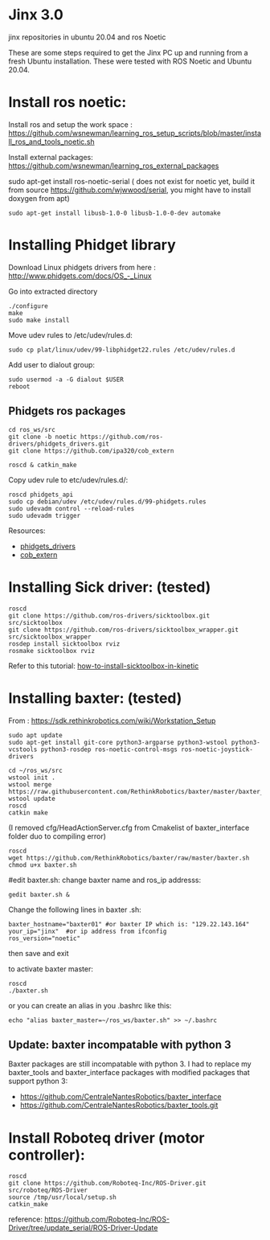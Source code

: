 # Jinx 3.0
jinx repositories in ubuntu 20.04 and ros Noetic

These are some steps required to get the Jinx PC up and running from a fresh Ubuntu installation. These were tested with ROS Noetic and Ubuntu 20.04. 

# Install ros noetic:

Install ros and setup the work space :
https://github.com/wsnewman/learning_ros_setup_scripts/blob/master/install_ros_and_tools_noetic.sh

Install external packages:
https://github.com/wsnewman/learning_ros_external_packages

sudo apt-get install ros-noetic-serial ( does not exist for noetic yet, build it from source https://github.com/wjwwood/serial, you might have to install doxygen from apt)


```sudo apt-get install libusb-1.0-0 libusb-1.0-0-dev automake ```

# Installing Phidget library

Download Linux phidgets drivers from here : 
http://www.phidgets.com/docs/OS_-_Linux

Go into extracted directory 

```
./configure
make 
sudo make install
```

Move udev rules to /etc/udev/rules.d:

``sudo cp plat/linux/udev/99-libphidget22.rules /etc/udev/rules.d``

Add user to dialout group:
```
sudo usermod -a -G dialout $USER
reboot 
```

## Phidgets ros packages
```
cd ros_ws/src
git clone -b noetic https://github.com/ros-drivers/phidgets_drivers.git
git clone https://github.com/ipa320/cob_extern

roscd & catkin_make
```
Copy udev rule to etc/udev/rules.d/:
```
roscd phidgets_api
sudo cp debian/udev /etc/udev/rules.d/99-phidgets.rules
sudo udevadm control --reload-rules
sudo udevadm trigger

```
Resources:
- [phidgets_drivers](https://github.com/ccny-ros-pkg/phidgets_drivers)
- [cob_extern](https://github.com/ipa320/cob_extern)


# Installing Sick driver: (tested)

```
roscd
git clone https://github.com/ros-drivers/sicktoolbox.git src/sicktoolbox
git clone https://github.com/ros-drivers/sicktoolbox_wrapper.git src/sicktoolbox_wrapper
rosdep install sicktoolbox rviz
rosmake sicktoolbox rviz
```

Refer to this tutorial: [how-to-install-sicktoolbox-in-kinetic](https://answers.ros.org/question/297938/how-to-install-sicktoolbox-in-kinetic/ )

# Installing baxter: (tested)
From : https://sdk.rethinkrobotics.com/wiki/Workstation_Setup

```
sudo apt update
sudo apt-get install git-core python3-argparse python3-wstool python3-vcstools python3-rosdep ros-noetic-control-msgs ros-noetic-joystick-drivers

cd ~/ros_ws/src
wstool init .
wstool merge https://raw.githubusercontent.com/RethinkRobotics/baxter/master/baxter_sdk.rosinstall
wstool update
roscd
catkin make
```
 (I removed cfg/HeadActionServer.cfg from Cmakelist of baxter_interface folder duo to compiling error)

```
roscd
wget https://github.com/RethinkRobotics/baxter/raw/master/baxter.sh
chmod u+x baxter.sh
```

#edit baxter.sh: change baxter name and ros_ip addresss:

```
gedit baxter.sh &
```

Change the following lines in baxter .sh:
```
baxter_hostname="baxter01" #or baxter IP which is: "129.22.143.164"
your_ip="jinx"  #or ip address from ifconfig 
ros_version="noetic"
```
then save and exit

to activate baxter master:
```
roscd
./baxter.sh
```

or you can create an alias in you .bashrc like this:
```
echo "alias baxter_master=~/ros_ws/baxter.sh" >> ~/.bashrc
```
## Update: baxter incompatable with python 3
Baxter packages are still incompatable with python 3. I had to replace my baxter_tools and baxter_interface packages with modified packages that support python 3:

- https://github.com/CentraleNantesRobotics/baxter_interface
- https://github.com/CentraleNantesRobotics/baxter_tools.git


# Install Roboteq driver (motor controller):

```
roscd
git clone https://github.com/Roboteq-Inc/ROS-Driver.git src/roboteq/ROS-Driver
source /tmp/usr/local/setup.sh
catkin_make
```
reference: https://github.com/Roboteq-Inc/ROS-Driver/tree/update_serial/ROS-Driver-Update

